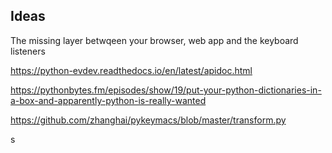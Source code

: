 Ideas
-----

The missing layer betwqeen your browser, web app and the keyboard listeners


https://python-evdev.readthedocs.io/en/latest/apidoc.html

https://pythonbytes.fm/episodes/show/19/put-your-python-dictionaries-in-a-box-and-apparently-python-is-really-wanted

https://github.com/zhanghai/pykeymacs/blob/master/transform.py

s